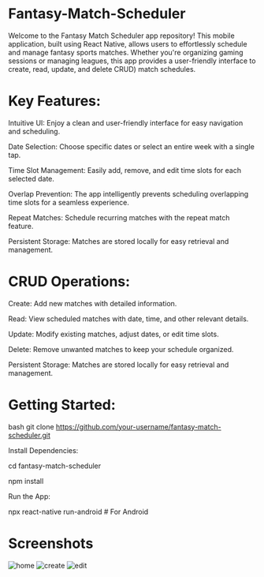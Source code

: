 # Fantasy-Match-Scheduler
Welcome to the Fantasy Match Scheduler app repository! This mobile application, built using React Native, allows users to effortlessly schedule and manage fantasy sports matches. Whether you're organizing gaming sessions or managing leagues, this app provides a user-friendly interface to create, read, update, and delete CRUD)  match schedules.
# Key Features:
Intuitive UI: Enjoy a clean and user-friendly interface for easy navigation and scheduling.

Date Selection: Choose specific dates or select an entire week with a single tap.

Time Slot Management: Easily add, remove, and edit time slots for each selected date.

Overlap Prevention: The app intelligently prevents scheduling overlapping time slots for a seamless experience.

Repeat Matches: Schedule recurring matches with the repeat match feature.

Persistent Storage: Matches are stored locally for easy retrieval and management.

# CRUD Operations:
Create: Add new matches with detailed information.

Read: View scheduled matches with date, time, and other relevant details.

Update: Modify existing matches, adjust dates, or edit time slots.

Delete: Remove unwanted matches to keep your schedule organized.

Persistent Storage: Matches are stored locally for easy retrieval and management.


# Getting Started:


bash
git clone https://github.com/your-username/fantasy-match-scheduler.git


Install Dependencies:


cd fantasy-match-scheduler

npm install


Run the App:

npx react-native run-android  # For Android

# Screenshots 

![home](https://github.com/arqummalik1/Fantasy-Match-Scheduler/assets/55286684/99559a64-33a9-4918-bda2-e5461f5f2d21)
![create](https://github.com/arqummalik1/Fantasy-Match-Scheduler/assets/55286684/05a3a4fe-24e9-4803-aa3c-c4b28b619d8a)
![edit](https://github.com/arqummalik1/Fantasy-Match-Scheduler/assets/55286684/32c509e9-836c-492f-b6b9-1a6bdad319d7)



